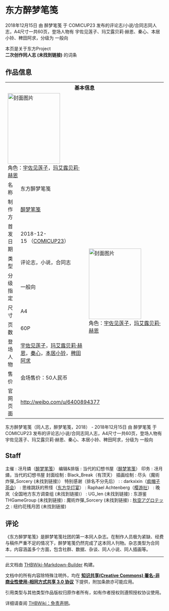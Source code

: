 # 东方醉梦笔笺

<!-- source html: G:\repos\THBWiki-Markdown-Builder\THBWikiMarkdown\Temp\main\e\ed\ns0%3A%E4%B8%9C%E6%96%B9%E9%86%89%E6%A2%A6%E7%AC%94%E7%AC%BA.html -->

2018年12月15日 由 醉梦笔笺 于 COMICUP23 发布的评论志/小说/合同志同人志，A4尺寸一共60页，登场人物有 宇佐见莲子、玛艾露贝莉·赫恩、秦心、本居小铃、稗田阿求，分级为 一般向

本页是关于东方Project  
 **二次创作同人志 (未找到链接)** 的词条
## 作品信息

<table><tbody><tr><th colspan="3">基本信息</th></tr><tr><td class="cover-artwork-mobile" colspan="2"><a href="./文件-东方醉梦笔笺封面.png.md" class="image" title="封面图片"><img alt="封面图片" src="https://upload.thwiki.cc/thumb/e/ef/%E4%B8%9C%E6%96%B9%E9%86%89%E6%A2%A6%E7%AC%94%E7%AC%BA%E5%B0%81%E9%9D%A2.png/166px-%E4%B8%9C%E6%96%B9%E9%86%89%E6%A2%A6%E7%AC%94%E7%AC%BA%E5%B0%81%E9%9D%A2.png" decoding="async" loading="lazy" width="166" height="224" srcset="https://upload.thwiki.cc/thumb/e/ef/%E4%B8%9C%E6%96%B9%E9%86%89%E6%A2%A6%E7%AC%94%E7%AC%BA%E5%B0%81%E9%9D%A2.png/249px-%E4%B8%9C%E6%96%B9%E9%86%89%E6%A2%A6%E7%AC%94%E7%AC%BA%E5%B0%81%E9%9D%A2.png 1.5x, https://upload.thwiki.cc/thumb/e/ef/%E4%B8%9C%E6%96%B9%E9%86%89%E6%A2%A6%E7%AC%94%E7%AC%BA%E5%B0%81%E9%9D%A2.png/332px-%E4%B8%9C%E6%96%B9%E9%86%89%E6%A2%A6%E7%AC%94%E7%AC%BA%E5%B0%81%E9%9D%A2.png 2x" data-file-width="2449" data-file-height="3299"></a><div class="cover-char">角色：<a href="./宇佐见莲子.md" title="宇佐见莲子">宇佐见莲子</a>，<a href="./玛艾露贝莉·赫恩.md" title="玛艾露贝莉·赫恩">玛艾露贝莉·赫恩</a></div></td>
</tr><tr><td class="label">名称</td><td colspan="2"> 东方醉梦笔笺 </td></tr><tr><td class="label">制作方</td><td><a href="./醉梦笔笺.md" title="醉梦笔笺">醉梦笔笺</a></td><td class="cover-artwork" rowspan="8" style="min-width:224px;"><a href="./文件-东方醉梦笔笺封面.png.md" class="image" title="封面图片"><img alt="封面图片" src="https://upload.thwiki.cc/thumb/e/ef/%E4%B8%9C%E6%96%B9%E9%86%89%E6%A2%A6%E7%AC%94%E7%AC%BA%E5%B0%81%E9%9D%A2.png/166px-%E4%B8%9C%E6%96%B9%E9%86%89%E6%A2%A6%E7%AC%94%E7%AC%BA%E5%B0%81%E9%9D%A2.png" decoding="async" loading="lazy" width="166" height="224" srcset="https://upload.thwiki.cc/thumb/e/ef/%E4%B8%9C%E6%96%B9%E9%86%89%E6%A2%A6%E7%AC%94%E7%AC%BA%E5%B0%81%E9%9D%A2.png/249px-%E4%B8%9C%E6%96%B9%E9%86%89%E6%A2%A6%E7%AC%94%E7%AC%BA%E5%B0%81%E9%9D%A2.png 1.5x, https://upload.thwiki.cc/thumb/e/ef/%E4%B8%9C%E6%96%B9%E9%86%89%E6%A2%A6%E7%AC%94%E7%AC%BA%E5%B0%81%E9%9D%A2.png/332px-%E4%B8%9C%E6%96%B9%E9%86%89%E6%A2%A6%E7%AC%94%E7%AC%BA%E5%B0%81%E9%9D%A2.png 2x" data-file-width="2449" data-file-height="3299"></a><div class="cover-char">角色：<a href="./宇佐见莲子.md" title="宇佐见莲子">宇佐见莲子</a>，<a href="./玛艾露贝莉·赫恩.md" title="玛艾露贝莉·赫恩">玛艾露贝莉·赫恩</a></div></td>
</tr><tr><td class="label">首发日期</td><td>2018-12-15&#160;（<a href="/展会作品列表?e=COMICUP%2323">COMICUP23</a>）</td></tr><tr><td class="label">类型</td><td>评论志，小说，合同志</td></tr><tr><td class="label">分级指定</td><td>一般向</td></tr><tr><td class="label">尺寸</td><td>A4</td></tr><tr><td class="label">页数</td><td>60P</td></tr><tr><td class="label">登场人物</td><td><a href="./宇佐见莲子.md" title="宇佐见莲子">宇佐见莲子</a>，<a href="./玛艾露贝莉·赫恩.md" title="玛艾露贝莉·赫恩">玛艾露贝莉·赫恩</a>，<a href="./秦心.md" title="秦心">秦心</a>，<a href="./本居小铃.md" title="本居小铃">本居小铃</a>，<a href="./稗田阿求.md" title="稗田阿求">稗田阿求</a></td></tr><tr><td class="label">售价</td><td>会场售价：50人民币</td></tr>
<tr><td class="label">官网页面</td><td colspan="2"><a rel="nofollow" class="external free" href="http://weibo.com/u/6400894377">http://weibo.com/u/6400894377</a></td></tr></tbody></table>

东方醉梦笔笺（同人志，醉梦笔笺，2018） - 2018年12月15日 由 醉梦笔笺 于 COMICUP23 发布的评论志/小说/合同志同人志，A4尺寸一共60页，登场人物有 宇佐见莲子、玛艾露贝莉·赫恩、秦心、本居小铃、稗田阿求，分级为 一般向
## Staff
主催
: 冴月燐（[醉梦笔笺](./醉梦笔笺.md)）
编辑&amp;排版
: 当代的幻想书屋（[醉梦笔笺](./醉梦笔笺.md)）
印务
: 冴月燐，当代的幻想书屋
封面绘制
: Black_Break（有顶天）
插画绘制
: 尽头（魔術炸彈_Sorcery (未找到链接)）
特别感谢（排名不分先后）
: 
: darkxixin（[疯帽子茶会](./疯帽子茶会.md)）
: 思维跳跃的熊怪（[东方华灯宴](./东方华灯宴.md)）
: Raphael Achtenberg（[樱游社](./樱游社.md)）
: 晚岚（全国地方东方调查组 (未找到链接)）
: UG_len (未找到链接)
: 东游鉴THGameGroup (未找到链接)
: 魔術炸彈_Sorcery (未找到链接)
: [秋空アグロテック](./秋空アグロテック.md)
: 纽约花残月团 (未找到链接)

## 评论
  
《东方醉梦笔笺》是醉梦笔笺社团的第一本同人杂志。在制作人员极为紧缺、经费与稿件严重不足的情况下，醉梦笔笺仍然完成了这本同人刊物。杂志类型为合同本，内容涵盖多个方面，包含社群、数据、杂谈、同人小说、同人插画等。
  
  
  

  





---

此文档由 [THBWiki-Markdown-Builder](https://github.com/Delsin-Yu/THBWiki-Markdown-Builder) 构建。

文档中的所有内容除特殊注明外，均在 [**知识共享(Creative Commons) 署名-非商业性使用-相同方式共享 3.0 协议**](https://creativecommons.org/licenses/by-sa/3.0/deed.zh-hans) 下提供，附加条款亦可能应用。

引用类型与其他类型作品版权归原作者所有，如有作者授权则遵照授权协议使用。

详细请查阅 [THBWiki：免责声明](https://thbwiki.cc/THBWiki:%E5%85%8D%E8%B4%A3%E5%A3%B0%E6%98%8E)。

